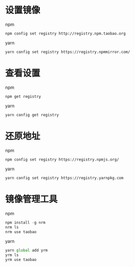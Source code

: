 # 设置镜像

npm

```plain
npm config set registry http://registry.npm.taobao.org
```
 yarn
```plain
yarn config set registry https://registry.npmmirror.com/
```
# 查看设置

 npm

```plain
npm get registry 
```
yarn
```plain
yarn config get registry
```
# 还原地址

npm

```plain
npm config set registry https://registry.npmjs.org/
```
 yarn
```plain
yarn config set registry https://registry.yarnpkg.com
```
#  镜像管理工具

npm

```javascript
npm install -g nrm 
nrm ls
nrm use taobao
```
yarn
```javascript
yarn global add yrm
yrm ls
yrm use taobao
```

